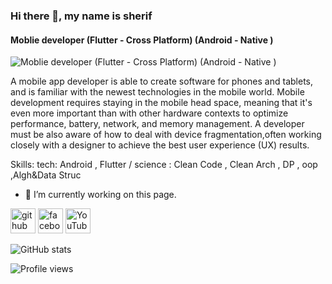 ### Hi there 👋, my name is sherif
#### Moblie developer (Flutter - Cross Platform) (Android - Native )
![Moblie developer (Flutter - Cross Platform) (Android - Native )](https://scontent.fcai20-5.fna.fbcdn.net/v/t39.30808-6/p526x296/271732467_579945576637253_6428180888437238994_n.jpg?_nc_cat=107&ccb=1-5&_nc_sid=8bfeb9&_nc_ohc=mDRrPmQwVogAX_077u8&_nc_ht=scontent.fcai20-5.fna&oh=00_AT_tP4SEGqH7hAi16N9TC07BZIwYK7wM_fGc65nz-61q4g&oe=61E8E5BF)

A mobile app developer is able to create software for phones and tablets, and is familiar with the newest technologies in the mobile world. Mobile development requires staying in the mobile head space, meaning that it's even more important than with other hardware contexts to optimize performance, battery, network, and memory management. A developer must be also aware of how to deal with device fragmentation,often working closely with a designer to achieve the best user experience (UX) results.

Skills: tech: Android , Flutter / science : Clean Code , Clean Arch , DP , oop ,Algh&Data Struc 

- 🔭 I’m currently working on this page. 


[<img src='https://cdn.jsdelivr.net/npm/simple-icons@3.0.1/icons/github.svg' alt='github' height='40'>](https://github.com/itsherifAhmed)  [<img src='https://cdn.jsdelivr.net/npm/simple-icons@3.0.1/icons/facebook.svg' alt='facebook' height='40'>](https://www.facebook.com/https://www.facebook.com/Secitsherif/)  [<img src='https://cdn.jsdelivr.net/npm/simple-icons@3.0.1/icons/youtube.svg' alt='YouTube' height='40'>](https://www.youtube.com/channel/UCytEtngcIINSMbdc22SrbrQ)  

![GitHub stats](https://github-readme-stats.vercel.app/api?username=itsherifAhmed&show_icons=true)  

![Profile views](https://gpvc.arturio.dev/itsherifAhmed)  
